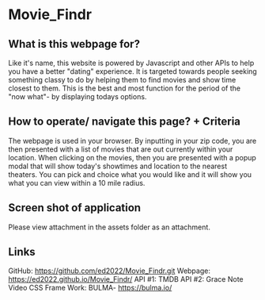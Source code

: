 # Movie_Findr

## What is this webpage for?

Like it's name, this website is powered by Javascript and other APIs to help you have a better "dating" experience. It is targeted towards people seeking something classy to do by helping them to find movies and show time closest to them. This is the best and most function for the period of the "now what"- by displaying todays options. 

## How to operate/ navigate this page? + Criteria

The webpage is used in your browser. By inputting in your zip code, you are then presented with a list of movies that are out currently within your location. When clicking on the movies, then you are presented with a popup modal that will show today's showtimes and location to the nearest theaters. You can pick and choice what you would like and it will show you what you can view within a 10 mile radius. 

## Screen shot of application

Please view attachment in the assets folder as an attachment. 

## Links
GitHub: https://github.com/ed2022/Movie_Findr.git
Webpage: https://ed2022.github.io/Movie_Findr/
API #1: TMDB 
API #2: Grace Note Video
CSS Frame Work: BULMA- https://bulma.io/




